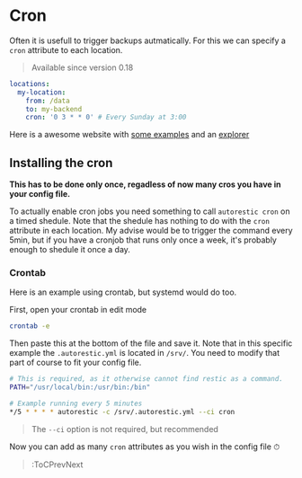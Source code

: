 # Cron

Often it is usefull to trigger backups autmatically. For this we can specify a `cron` attribute to each location.

> Available since version 0.18

```yaml | .autorestic.yml
locations:
  my-location:
    from: /data
    to: my-backend
    cron: '0 3 * * 0' # Every Sunday at 3:00
```

Here is a awesome website with [some examples](https://crontab.guru/examples.html) and an [explorer](https://crontab.guru/)

## Installing the cron

**This has to be done only once, regadless of now many cros you have in your config file.**

To actually enable cron jobs you need something to call `autorestic cron` on a timed shedule.
Note that the shedule has nothing to do with the `cron` attribute in each location.
My advise would be to trigger the command every 5min, but if you have a cronjob that runs only once a week, it's probably enough to shedule it once a day.

### Crontab

Here is an example using crontab, but systemd would do too.

First, open your crontab in edit mode

```bash
crontab -e
```

Then paste this at the bottom of the file and save it. Note that in this specific example the `.autorestic.yml` is located in `/srv/`. You need to modify that part of course to fit your config file.

```bash
# This is required, as it otherwise cannot find restic as a command.
PATH="/usr/local/bin:/usr/bin:/bin"

# Example running every 5 minutes
*/5 * * * * autorestic -c /srv/.autorestic.yml --ci cron
```

> The `--ci` option is not required, but recommended

Now you can add as many `cron` attributes as you wish in the config file ⏱

> :ToCPrevNext

